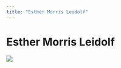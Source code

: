 ```yaml
---
title: "Esther Morris Leidolf"
---
```


# Esther Morris Leidolf

![][1]

 [1]: /images/esther4ISNA.jpg